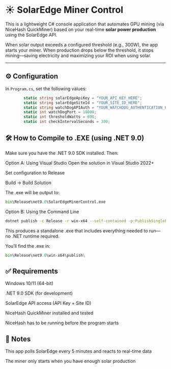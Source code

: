 # ☀️ SolarEdge Miner Control

This is a lightweight C# console application that automates GPU mining (via NiceHash QuickMiner) based on your real-time **solar power production** using the SolarEdge API.

When solar output exceeds a configured threshold (e.g., 300W), the app starts your miner. When production drops below the threshold, it stops mining—saving electricity and maximizing your ROI when using solar.

---

## ⚙️ Configuration

In `Program.cs`, set the following values:

```csharp
        static string solarEdgeApiKey = "YOUR_API_KEY_HERE";                            // Your SolarEdge API key
        static string solarEdgeSiteId = "YOUR_SITE_ID_HERE";                            // Your SolarEdge site ID
        static string watchDogAPIAuth = "YOUR_WATCHDOG_AUTHENTICATION_HERE";            // Your WatchDog API authentication token (found in the config file)
        static int watchDogPort = 18000;                                                // Standard WatchDog port is 18000 change if different
        static int thresholdWatts = 600;                                                // Threshold in watts to start/stop the miner
        static int checkIntervalSeconds = 300;                                          // Check every 5 minutes
``` 
## 🛠 How to Compile to .EXE (using .NET 9.0)
Make sure you have the .NET 9.0 SDK installed. Then:

Option A: Using Visual Studio
Open the solution in Visual Studio 2022+

Set configuration to Release

Build → Build Solution

The .exe will be output to:


``` python
bin\Release\net9.0\SolarEdgeMinerControl.exe
```
Option B: Using the Command Line
```bash
dotnet publish -c Release -r win-x64 --self-contained -p:PublishSingleFile=true -p:IncludeNativeLibrariesForSelfExtract=true
```
This produces a standalone .exe that includes everything needed to run—no .NET runtime required.

You’ll find the .exe in:

```python
bin\Release\net9.0\win-x64\publish\
```

## ✅ Requirements
Windows 10/11 (64-bit)

.NET 9.0 SDK (for development)

SolarEdge API access (API Key + Site ID)

NiceHash QuickMiner installed and tested

NiceHash has to be running before the program starts

## 🧠 Notes
This app polls SolarEdge every 5 minutes and reacts to real-time data

The miner only starts when you have enough solar production 





